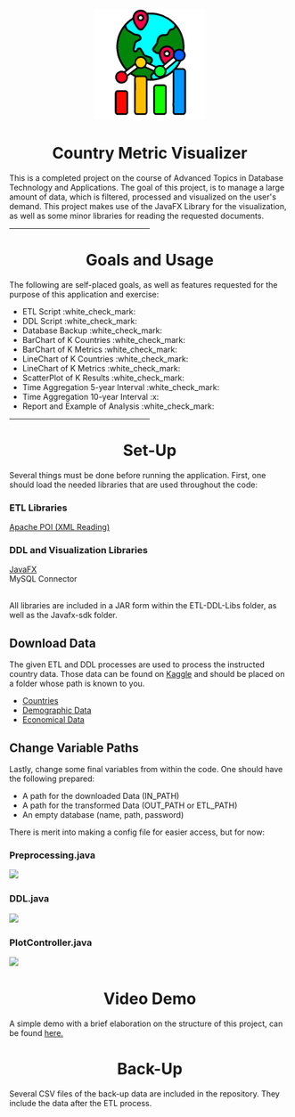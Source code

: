 <p align="center"> 
    <img height=200 src="icon.png"/> 
</p>
<h1> <div align="center">Country Metric Visualizer</div> </h1>
This is a completed project on the course of Advanced Topics in Database Technology and Applications. The goal of this project, is to manage a large amount of data, which is filtered, processed and visualized on the user's demand. This project makes use of the JavaFX Library for the visualization, as well as some minor libraries for reading the requested documents.
<hr style="width:50%;text-align:left;margin-left:0">  

<h1> <div align="center"> Goals and Usage </div> </h1>
The following are self-placed goals, as well as features requested for the purpose of this application and exercise:
<ul>
  <li> ETL Script :white_check_mark: </li>
  <li> DDL Script :white_check_mark: </li>
  <li> Database Backup :white_check_mark: </li>
  
  <li> BarChart of K Countries :white_check_mark: </li> 
  <li> BarChart of K Metrics :white_check_mark: </li>
  <li> LineChart of K Countries :white_check_mark: </li>
  <li> LineChart of K Metrics :white_check_mark: </li>
  <li> ScatterPlot of K Results :white_check_mark: </li>
  <li> Time Aggregation 5-year Interval :white_check_mark: </li>
  <li> Time Aggregation 10-year Interval :x: </li>
  
  <li> Report and Example of Analysis :white_check_mark: </li>
</ul>

<hr style="width:50%;text-align:left;margin-left:0">  
<h1> <div align="center"> Set-Up </div> </h1>
Several things must be done before running the application. First, one should load the needed libraries that are used throughout the code:

<h3> ETL Libraries </h3>
<a href="https://poi.apache.org/">Apache POI (XML Reading)</a>

<h3> DDL and Visualization Libraries </h3>
<a href="https://openjfx.io/">JavaFX</a><br>
MySQL Connector <br><br>

All libraries are included in a JAR form within the ETL-DDL-Libs folder, as well as the Javafx-sdk folder.

<h2> Download Data </h2>
The given ETL and DDL processes are used to process the instructed country data. Those data can be found on <a href="https://www.kaggle.com/">Kaggle</a> and should be placed on a folder whose path is known to you. <br>
<ul>
    <li> <a href="https://www.kaggle.com/datasets/sshashankrajak/countries"> Countries </a> </li>
    <li> <a href="https://www.kaggle.com/datasets/census/international-data"> Demographic Data </a> </li>
    <li> <a href="https://www.kaggle.com/datasets/frankmollard/income-by-country"> Economical Data </a> </li>
</ul>

<h2> Change Variable Paths </h2>
Lastly, change some final variables from within the code. One should have the following prepared:
<ul>
    <li> A path for the downloaded Data (IN_PATH) </li>
    <li> A path for the transformed Data (OUT_PATH or ETL_PATH) </li>
    <li> An empty database (name, path, password) </li>
</ul>
There is merit into making a config file for easier access, but for now:
<h3> Preprocessing.java </h3>
<p> 
    <img src="https://cdn.discordapp.com/attachments/473464812920373250/1112406421921874040/image.png"/> 
</p>

<h3> DDL.java </h3>
<p> 
    <img src="https://cdn.discordapp.com/attachments/473464812920373250/1112406565178318878/image.png"/> 
</p>

<h3> PlotController.java </h3>
<p> 
    <img src="https://cdn.discordapp.com/attachments/473464812920373250/1112406689845624872/image.png"/> 
</p>

<h1> <div align="center"> Video Demo </div> </h1>
A simple demo with a brief elaboration on the structure of this project, can be found <a href="https://www.youtube.com/watch?v=cohh_WfydZo">here.</a>

<h1> <div align="center"> Back-Up </div> </h1>
Several CSV files of the back-up data are included in the repository. They include the data after the ETL process.
